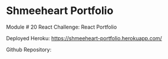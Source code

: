 # Shmeeheart Portfolio
Module # 20 React Challenge: React Portfolio



Deployed Heroku: https://shmeeheart-portfolio.herokuapp.com/

Github Repository: 
